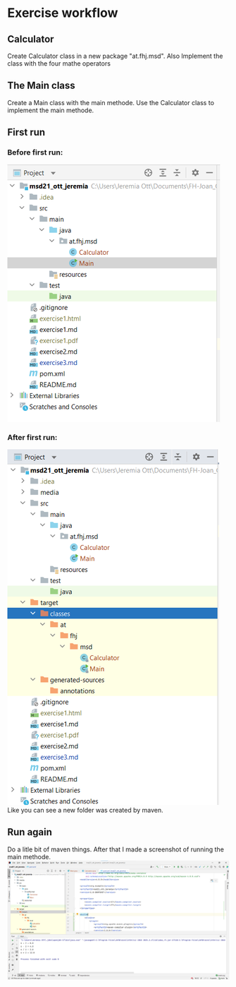 # Exercise workflow

## Calculator
Create Calculator class in a new package "at.fhj.msd".
Also Implement the class with the four mathe operators

## The Main class
Create a Main class with the main methode.
Use the Calculator class to implement the main methode.

## First run

### Before first run:
![Project Tree](resources/project_tree_before_first_run.png)
### After first run:
![Project Tree](resources/project_tree_after_first_run.png)   
Like you can see a new folder was created by maven.


## Run again
Do a litle bit of maven things. After that I made a screenshot of running the main methode.
![Run main](resources/run_main.png)
